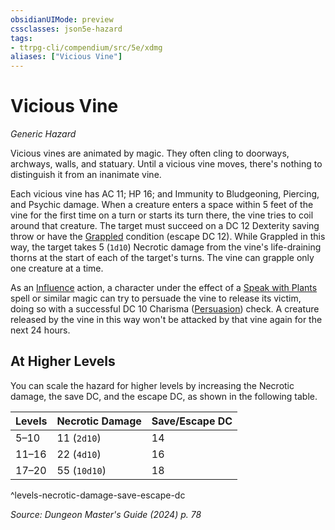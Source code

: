 ```yaml
---
obsidianUIMode: preview
cssclasses: json5e-hazard
tags:
- ttrpg-cli/compendium/src/5e/xdmg
aliases: ["Vicious Vine"]
---
```

# Vicious Vine
*Generic Hazard*  

Vicious vines are animated by magic. They often cling to doorways, archways, walls, and statuary. Until a vicious vine moves, there's nothing to distinguish it from an inanimate vine.

Each vicious vine has AC 11; HP 16; and Immunity to Bludgeoning, Piercing, and Psychic damage. When a creature enters a space within 5 feet of the vine for the first time on a turn or starts its turn there, the vine tries to coil around that creature. The target must succeed on a DC 12 Dexterity saving throw or have the [Grappled](2-Mechanics/CLI/rules/conditions.md#Grappled) condition (escape DC 12). While Grappled in this way, the target takes 5 (`1d10`) Necrotic damage from the vine's life-draining thorns at the start of each of the target's turns. The vine can grapple only one creature at a time.

As an [Influence](2-Mechanics/CLI/rules/actions.md#Influence) action, a character under the effect of a [Speak with Plants](2-Mechanics/CLI/spells/speak-with-plants-xphb.md) spell or similar magic can try to persuade the vine to release its victim, doing so with a successful DC 10 Charisma ([Persuasion](2-Mechanics/CLI/rules/skills.md#Persuasion)) check. A creature released by the vine in this way won't be attacked by that vine again for the next 24 hours.

## At Higher Levels

You can scale the hazard for higher levels by increasing the Necrotic damage, the save DC, and the escape DC, as shown in the following table.

| Levels | Necrotic Damage | Save/Escape DC |
|--------|-----------------|----------------|
| 5–10 | 11 (`2d10`) | 14 |
| 11–16 | 22 (`4d10`) | 16 |
| 17–20 | 55 (`10d10`) | 18 |
^levels-necrotic-damage-save-escape-dc

*Source: Dungeon Master's Guide (2024) p. 78*